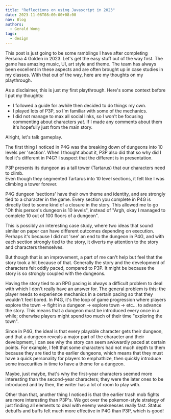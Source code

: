 ```yaml
---
title: "Reflections on using Javascript in 2023"
date: 2023-11-06T08:00:00+08:00
nav: Blog
authors:
  - Gerald Wong
tags:
  - design
---
```



This post is just going to be some ramblings I have after completing Persona 4 Golden in 2023.
Let's get the easy stuff out of the way first. The game has amazing music, UI, art style and theme.
The team has always been excellent in these aspects and are often brought up in case studies in my classes.
With that out of the way, here are my thoughts on my playthrough.

<!--more-->

As a disclaimer, this is just my first playthrough. 
Here's some context before I put my thoughts:

- I followed a guide for awhile then decided to do things my own.
- I played lots of P3P, so I'm familiar with some of the mechanics.
- I did not manage to max all social links, so I won't be focusing commenting about characters *yet*. If I made any comments about them it's hopefully just from the main story.

Alright, let's talk gameplay.

The first thing I noticed in P4G was the breaking down of dungeons into 10 levels per 'section'. 
When I thought about it, P3P also did that so why did I feel it's different in P4G?
I suspect that the different is in presentation. 

P3P presents its dungeon as a tall tower (Tartarus) that our characters need to climb.  
Even though they segmented Tartarus into 10 level sections, it felt like I was climbing a tower forever.

P4G dungeon 'sections' have their own theme and identity, and are strongly tied to a character in the game. 
Every section you complete in P4G is directly tied to some kind of a closure in the story.
This allowed me to go "Oh this person's dungeon is 10 levels", instead of "Argh, okay I managed to complete 10 out of 100 floors of a dungeon".

This is possibly an interesting case study, where two ideas that sound similar on paper can have different outcomes depending on execution. 
Perhaps it's because I did not 'see' an end to the dungeon in P4G, and with each section strongly tied to the story, it diverts my attention to the story and characters themselves.

But though that is an improvement, a part of me can't help but feel that the story took a hit because of that. 
Generally the story and the development of characters felt oddly paced, compared to P3P.
It might be because the story is so strongly coupled with the dungeons. 

Having the story tied to an RPG pacing is always a difficult problem to deal with which I don't really have an answer for.
The general problem is this: the player needs to experience mechanics in a certain pacing so that they wouldn't feel bored. 
In P4G, it's the loop of game progression where players explore the town -> fight in a dungeon -> explore town -> etc... to advance the story.
This means that a dungeon must be introduced every once in a while; otherwise players might spend too much of their time "exploring the town". 

Since in P4G, the ideal is that every playable character gets their dungeon, and that a dungeon reveals a major part of the character and their development, I can see why the story can seem awkwardly paced at certain points. 
For example, I felt that some characters had not much depth to them because they are tied to the earlier dungeons, which means that they must have a quick personality for players to emphathize, then quickly introduce some insecurities in time to have a theme for a dungeon. 

Maybe, just maybe, that's why the first-year characters seemed more interesting than the second-year characters; they were the later ones to be introduced and by then, the writer has a lot of room to play with.

Other than that, another thing I noticed is that the earlier trash mob fights are more interesting than P3P's. 
We got over the pokemon-style strategy of just finding all elements to deal with enemy weaknesses really fast. 
Status debuffs and buffs felt much more effective in P4G than P3P, which is good!
